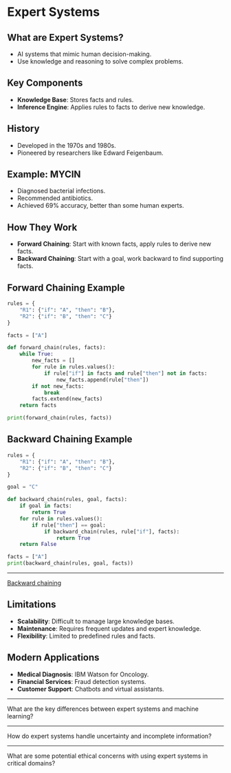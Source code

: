 # Expert Systems

## What are Expert Systems?

- AI systems that mimic human decision-making.
- Use knowledge and reasoning to solve complex problems.

## Key Components

- **Knowledge Base**: Stores facts and rules.
- **Inference Engine**: Applies rules to facts to derive new knowledge.

## History

- Developed in the 1970s and 1980s.
- Pioneered by researchers like Edward Feigenbaum.

## Example: MYCIN

- Diagnosed bacterial infections.
- Recommended antibiotics.
- Achieved 69% accuracy, better than some human experts.

## How They Work

- **Forward Chaining**: Start with known facts, apply rules to derive new facts.
- **Backward Chaining**: Start with a goal, work backward to find supporting facts.

## Forward Chaining Example

```python
rules = {
    "R1": {"if": "A", "then": "B"},
    "R2": {"if": "B", "then": "C"}
}

facts = ["A"]

def forward_chain(rules, facts):
    while True:
        new_facts = []
        for rule in rules.values():
            if rule["if"] in facts and rule["then"] not in facts:
                new_facts.append(rule["then"])
        if not new_facts:
            break
        facts.extend(new_facts)
    return facts

print(forward_chain(rules, facts))
```

## Backward Chaining Example

```python
rules = {
    "R1": {"if": "A", "then": "B"},
    "R2": {"if": "B", "then": "C"}
}

goal = "C"

def backward_chain(rules, goal, facts):
    if goal in facts:
        return True
    for rule in rules.values():
        if rule["then"] == goal:
            if backward_chain(rules, rule["if"], facts):
                return True
    return False

facts = ["A"]
print(backward_chain(rules, goal, facts))
```

---

[Backward chaining](https://upload.wikimedia.org/wikipedia/commons/thumb/7/7a/BackwardChaining_David_C_England_1990_p21.gif/640px-BackwardChaining_David_C_England_1990_p21.gif)

## Limitations

- **Scalability**: Difficult to manage large knowledge bases.
- **Maintenance**: Requires frequent updates and expert knowledge.
- **Flexibility**: Limited to predefined rules and facts.

## Modern Applications

- **Medical Diagnosis**: IBM Watson for Oncology.
- **Financial Services**: Fraud detection systems.
- **Customer Support**: Chatbots and virtual assistants.

---

What are the key differences between expert systems and machine learning?

---

How do expert systems handle uncertainty and incomplete information?

---

What are some potential ethical concerns with using expert systems in critical domains?
